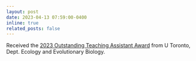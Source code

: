```yaml
---
layout: post
date: 2023-04-13 07:59:00-0400
inline: true
related_posts: false
---
```


Received the [2023 Outstanding Teaching Assistant Award](https://eeb.utoronto.ca/education/ta-award/) from U Toronto, Dept. Ecology and Evolutionary Biology.

